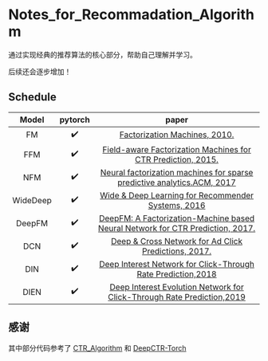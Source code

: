 # Notes_for_Recommadation_Algorithm
通过实现经典的推荐算法的核心部分，帮助自己理解并学习。

后续还会逐步增加！

## Schedule

|  Model   |      pytorch       |                            paper                             |
| :------: | :----------------: | :----------------------------------------------------------: |
|    FM    | :heavy_check_mark: | [Factorization Machines, 2010.](https://www.csie.ntu.edu.tw/~b97053/paper/Rendle2010FM.pdf) |
|   FFM    | :heavy_check_mark: | [Field-aware Factorization Machines for CTR Prediction, 2015.](https://www.csie.ntu.edu.tw/~cjlin/papers/ffm.pdf) |
|   NFM    | :heavy_check_mark: | [Neural factorization machines for sparse predictive analytics.ACM, 2017](https://arxiv.org/pdf/1708.05027.pdf) |
| WideDeep | :heavy_check_mark: | [Wide & Deep Learning for Recommender Systems, 2016](https://arxiv.org/pdf/1606.07792.pdf) |
|  DeepFM  | :heavy_check_mark: | [DeepFM: A Factorization-Machine based Neural Network for CTR Prediction, 2017.](https://arxiv.org/abs/1703.04247) |
|   DCN    | :heavy_check_mark: | [Deep & Cross Network for Ad Click Predictions, 2017.](https://arxiv.org/abs/1708.05123) |
|   DIN    | :heavy_check_mark: | [Deep Interest Network for Click-Through Rate Prediction,2018](https://arxiv.org/pdf/1706.06978.pdf) |
|   DIEN   | :heavy_check_mark: | [Deep Interest Evolution Network for Click-Through Rate Prediction,2019](https://arxiv.org/pdf/1809.03672.pdf) |

## 感谢

其中部分代码参考了 [CTR_Algorithm](https://github.com/Prayforhanluo/CTR_Algorithm) 和 [DeepCTR-Torch](https://github.com/shenweichen/DeepCTR-Torch)

